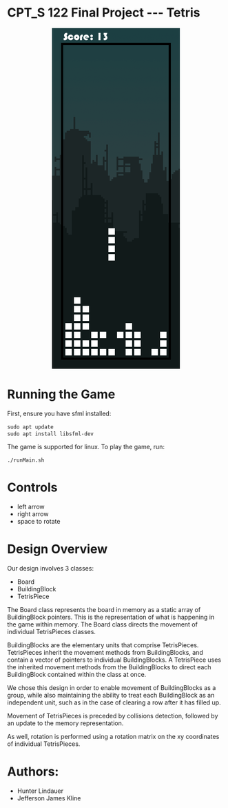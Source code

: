 # CPT_S 122 Final Project --- Tetris

<p align="center">
  <img src="tetris.png" alt="Description of image">
</p>

# Running the Game

First, ensure you have sfml installed:

    sudo apt update
    sudo apt install libsfml-dev

The game is supported for linux. To play the game, run:

    ./runMain.sh

# Controls

 - left arrow
 - right arrow
 - space to rotate

# Design Overview

Our design involves 3 classes:

- Board
- BuildingBlock
- TetrisPiece

The Board class represents the board in memory as a static array of BuildingBlock pointers. This is the representation of what is happening in the game within memory. The Board class directs the movement of individual TetrisPieces classes.

BuildingBlocks are the elementary units that comprise TetrisPieces. TetrisPieces inherit the movement methods from BuildingBlocks, and contain a vector of pointers to individual BuildingBlocks. A TetrisPiece uses the inherited movement methods from the BuildingBlocks to direct each BuildingBlock contained within the class at once.

We chose this design in order to enable movement of BuildingBlocks as a group, while also maintaining the ability to treat each BuildingBlock as an independent unit, such as in the case of clearing a row after it has filled up.

Movement of TetrisPieces is preceded by collisions detection, followed by an update to the memory representation.

As well, rotation is performed using a rotation matrix on the xy coordinates of individual TetrisPieces.

# Authors:
- Hunter Lindauer
- Jefferson James Kline
